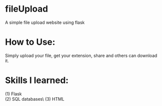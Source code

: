 # fileUpload
A simple file upload website using flask

# How to Use: 
Simply upload your file, get your extension, share and others can download it. 

# Skills I learned: 
(1) Flask \
(2) SQL databases\ 
(3) HTML
